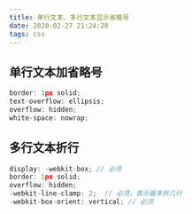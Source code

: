 ```yaml
---
title: 单行文本、多行文本显示省略号
date: 2020-02-27 21:24:28
tags: css
---
```

## 单行文本加省略号
```js
border: 1px solid;
text-overflow: ellipsis;
overflow: hidden;
white-space: nowrap;
```

## 多行文本折行
```js
display: -webkit-box; // 必须
border: 1px solid;
overflow: hidden;
-webkit-line-clamp: 2;  // 必须，表示最多折几行
-webkit-box-orient: vertical; // 必须
```